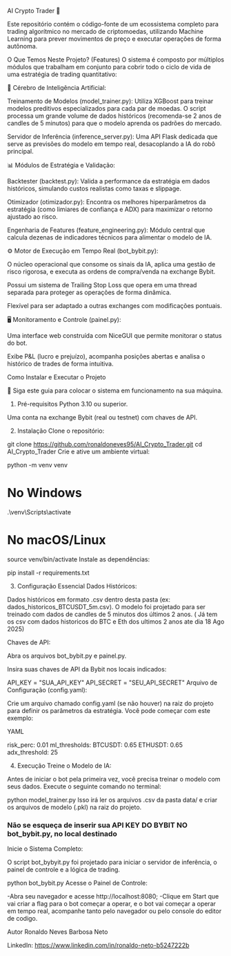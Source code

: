 AI Crypto Trader 🤖

Este repositório contém o código-fonte de um ecossistema completo para trading algorítmico no mercado de criptomoedas, utilizando Machine Learning para prever movimentos de preço e executar operações de forma autônoma.

O Que Temos Neste Projeto? (Features)
O sistema é composto por múltiplos módulos que trabalham em conjunto para cobrir todo o ciclo de vida de uma estratégia de trading quantitativo:

🧠 Cérebro de Inteligência Artificial:

Treinamento de Modelos (model_trainer.py): Utiliza XGBoost para treinar modelos preditivos especializados para cada par de moedas. O script processa um grande volume de dados históricos (recomenda-se 2 anos de candles de 5 minutos) para que o modelo aprenda os padrões do mercado.

Servidor de Inferência (inference_server.py): Uma API Flask dedicada que serve as previsões do modelo em tempo real, desacoplando a IA do robô principal.

📊 Módulos de Estratégia e Validação:

Backtester (backtest.py): Valida a performance da estratégia em dados históricos, simulando custos realistas como taxas e slippage.

Otimizador (otimizador.py): Encontra os melhores hiperparâmetros da estratégia (como limiares de confiança e ADX) para maximizar o retorno ajustado ao risco.

Engenharia de Features (feature_engineering.py): Módulo central que calcula dezenas de indicadores técnicos para alimentar o modelo de IA.

⚙️ Motor de Execução em Tempo Real (bot_bybit.py):

O núcleo operacional que consome os sinais da IA, aplica uma gestão de risco rigorosa, e executa as ordens de compra/venda na exchange Bybit.

Possui um sistema de Trailing Stop Loss que opera em uma thread separada para proteger as operações de forma dinâmica.

Flexível para ser adaptado a outras exchanges com modificações pontuais.

🖥️ Monitoramento e Controle (painel.py):

Uma interface web construída com NiceGUI que permite monitorar o status do bot.

Exibe P&L (lucro e prejuízo), acompanha posições abertas e analisa o histórico de trades de forma intuitiva.

Como Instalar e Executar o Projeto 

🚀 Siga este guia para colocar o sistema em funcionamento na sua máquina.

1. Pré-requisitos
Python 3.10 ou superior.

Uma conta na exchange Bybit (real ou testnet) com chaves de API.

2. Instalação
Clone o repositório:

git clone https://github.com/ronaldoneves95/AI_Crypto_Trader.git
cd AI_Crypto_Trader
Crie e ative um ambiente virtual:

python -m venv venv
# No Windows
.\venv\Scripts\activate
# No macOS/Linux
source venv/bin/activate
Instale as dependências:

pip install -r requirements.txt

3. Configuração Essencial
Dados Históricos:

Dados históricos em formato .csv dentro desta pasta (ex: dados_historicos_BTCUSDT_5m.csv). O modelo foi projetado para ser treinado com dados de candles de 5 minutos dos últimos 2 anos. ( Já tem os csv com dados historicos do BTC e Eth dos ultimos 2 anos ate dia 18 Ago 2025)

Chaves de API:

Abra os arquivos bot_bybit.py e painel.py.

Insira suas chaves de API da Bybit nos locais indicados:


API_KEY = "SUA_API_KEY"
API_SECRET = "SEU_API_SECRET"
Arquivo de Configuração (config.yaml):

Crie um arquivo chamado config.yaml (se não houver) na raiz do projeto para definir os parâmetros da estratégia. Você pode começar com este exemplo:

YAML

risk_perc: 0.01
ml_thresholds:
  BTCUSDT: 0.65
  ETHUSDT: 0.65
adx_threshold: 25


4. Execução
Treine o Modelo de IA:

Antes de iniciar o bot pela primeira vez, você precisa treinar o modelo com seus dados. Execute o seguinte comando no terminal:


python model_trainer.py
Isso irá ler os arquivos .csv da pasta data/ e criar os arquivos de modelo (.pkl) na raiz do projeto.

### Não se esqueça de inserir sua API KEY DO BYBIT NO bot_bybit.py, no local destinado ###

Inicie o Sistema Completo:

O script bot_bybyit.py foi projetado para iniciar o servidor de inferência, o painel de controle e a lógica de trading.


python bot_bybit.py
Acesse o Painel de Controle:

-Abra seu navegador e acesse http://localhost:8080;
-Clique em Start que vai criar a flag para o bot começar a operar, e o bot vai começar a operar em tempo real, acompanhe tanto pelo navegador ou pelo console do editor de codigo.

Autor
Ronaldo Neves Barbosa Neto

LinkedIn: https://www.linkedin.com/in/ronaldo-neto-b5247222b
